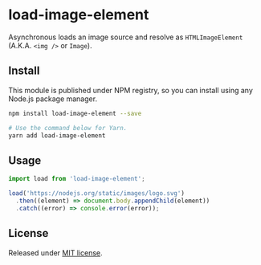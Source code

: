 # load-image-element

Asynchronous loads an image source and resolve as `HTMLImageElement` (A.K.A. `<img />` or `Image`).

## Install

This module is published under NPM registry, so you can install using any Node.js package manager.

```sh
npm install load-image-element --save

# Use the command below for Yarn.
yarn add load-image-element
```

## Usage

```js
import load from 'load-image-element';

load('https://nodejs.org/static/images/logo.svg')
  .then((element) => document.body.appendChild(element))
  .catch((error) => console.error(error));
```

## License

Released under [MIT license](./LICENSE).
